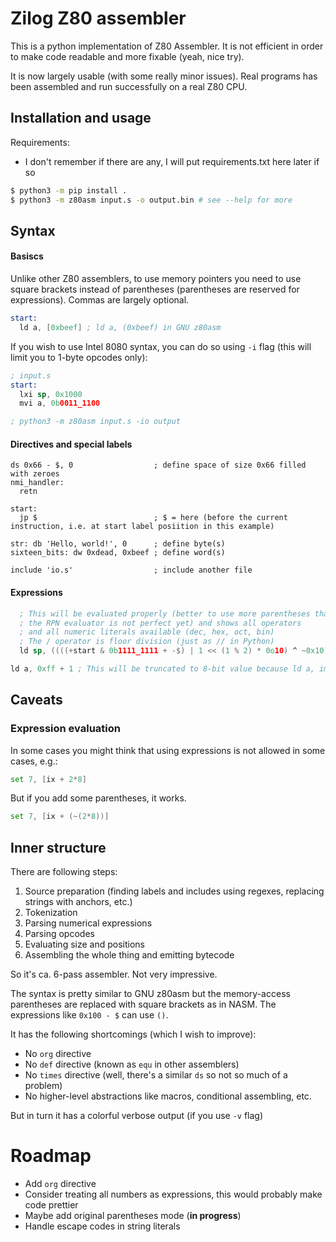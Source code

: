 # Zilog Z80 assembler


This is a python implementation of Z80 Assembler. It is not efficient in order
to make code readable and more fixable (yeah, nice try).

It is now largely usable (with some really minor issues). Real programs has been
assembled and run successfully on a real Z80 CPU.

## Installation and usage

Requirements:
* I don't remember if there are any, I will put requirements.txt here later if so

```bash
$ python3 -m pip install .
$ python3 -m z80asm input.s -o output.bin # see --help for more
```

## Syntax

#### Basiscs

Unlike other Z80 assemblers, to use memory pointers you need to use square
brackets instead of parentheses (parentheses are reserved for expressions).
Commas are largely optional.

```asm
start:
  ld a, [0xbeef] ; ld a, (0xbeef) in GNU z80asm
```

If you wish to use Intel 8080 syntax, you can do so using `-i` flag (this will
limit you to 1-byte opcodes only):

```asm
; input.s
start:
  lxi sp, 0x1000
  mvi a, 0b0011_1100

; python3 -m z80asm input.s -io output
```

#### Directives and special labels

```
ds 0x66 - $, 0                  ; define space of size 0x66 filled with zeroes
nmi_handler:
  retn

start:
  jp $                          ; $ = here (before the current instruction, i.e. at start label posiition in this example)

str: db 'Hello, world!', 0      ; define byte(s)
sixteen_bits: dw 0xdead, 0xbeef ; define word(s)

include 'io.s'                  ; include another file
```

#### Expressions

```asm
  ; This will be evaluated properly (better to use more parentheses than less because
  ; the RPN evaluator is not perfect yet) and shows all operators
  ; and all numeric literals available (dec, hex, oct, bin)
  ; The / operator is floor division (just as // in Python)
  ld sp, ((((+start & 0b1111_1111 + -$) | 1 << (1 % 2) * 0o10) ^ ~0x10) >> 4) - (30/2)

ld a, 0xff + 1 ; This will be truncated to 8-bit value because ld a, imm8 expects one byte
```

## Caveats

### Expression evaluation

In some cases you might think that using expressions is not allowed in some
cases, e.g.:

```asm
set 7, [ix + 2*8]
```

But if you add some parentheses, it works.

```asm
set 7, [ix + (~(2*8))]
```

## Inner structure

There are following steps:

1. Source preparation (finding labels and includes using regexes, replacing strings with anchors, etc.)
2. Tokenization
3. Parsing numerical expressions
4. Parsing opcodes
5. Evaluating size and positions
6. Assembling the whole thing and emitting bytecode

So it's ca. 6-pass assembler. Not very impressive.

The syntax is pretty similar to GNU z80asm but the memory-access parentheses
are replaced with square brackets as in NASM. The expressions like `0x100 - $`
can use `()`.

It has the following shortcomings (which I wish to improve):
* No `org` directive
* No `def` directive (known as `equ` in other assemblers)
* No `times` directive (well, there's a similar `ds` so not so much of a problem)
* No higher-level abstractions like macros, conditional assembling, etc.

But in turn it has a colorful verbose output (if you use `-v` flag)

# Roadmap

* Add `org` directive
* Consider treating all numbers as expressions, this would probably make code prettier
* Maybe add original parentheses mode (**in progress**)
* Handle escape codes in string literals
